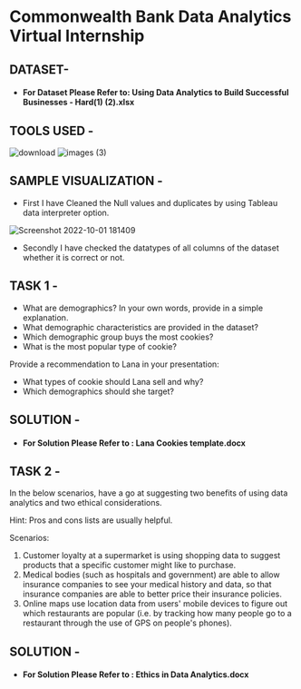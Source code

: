 # Commonwealth Bank Data Analytics Virtual Internship 


## DATASET-

* #### For Dataset Please Refer to: Using Data Analytics to Build Successful Businesses - Hard(1) (2).xlsx



## TOOLS USED - 

![download](https://user-images.githubusercontent.com/111995863/193412142-23bde289-d9f1-4f65-b1ee-25db1b3b47bb.jpg)
   ![images (3)](https://user-images.githubusercontent.com/111995863/193412214-da8189cc-0163-42cd-ba07-3f909b6cd756.png)



## SAMPLE VISUALIZATION -

* First I have Cleaned the Null values and duplicates by using Tableau data interpreter option.


![Screenshot 2022-10-01 181409](https://user-images.githubusercontent.com/111995863/193417897-38ab0e05-f581-485b-b7e2-e1e27d536583.png)



* Secondly I have checked the datatypes of all columns of the dataset whether it is correct or not. 




 







## TASK 1 -

* What are demographics? In your own words, provide in a simple explanation.
* What demographic characteristics are provided in the dataset?
* Which demographic group buys the most cookies?
* What is the most popular type of cookie?

Provide a recommendation to Lana in your presentation:

* What types of cookie should Lana sell and why?
* Which demographics should she target?

 
 ## SOLUTION -

* #### For Solution Please Refer to : Lana Cookies template.docx


## TASK 2 -

In the below scenarios, have a go at suggesting two benefits of using data analytics and two ethical considerations.

Hint: Pros and cons lists are usually helpful.

Scenarios:

1. Customer loyalty at a supermarket is using shopping data to suggest products that a specific customer might like to purchase.
2. Medical bodies (such as hospitals and government) are able to allow insurance companies to see your medical history and data, so that insurance companies are able to better price their insurance policies.
3. Online maps use location data from users' mobile devices to figure out which restaurants are popular (i.e. by tracking how many people go to a restaurant through the use of GPS on people's phones).

## SOLUTION -

* #### For Solution Please Refer to : Ethics in Data Analytics.docx

